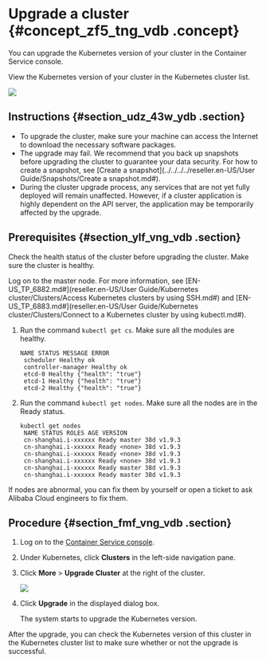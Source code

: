 # Upgrade a cluster {#concept_zf5_tng_vdb .concept}

You can upgrade the Kubernetes version of your cluster in the Container Service console.

View the Kubernetes version of your cluster in the Kubernetes cluster list.

![](http://static-aliyun-doc.oss-cn-hangzhou.aliyuncs.com/assets/img/6886/15433960824329_en-US.png)

## Instructions {#section_udz_43w_ydb .section}

-   To upgrade the cluster, make sure your machine can access the Internet to download the necessary software packages.
-   The upgrade may fail. We recommend that you back up snapshots before upgrading the cluster to guarantee your data security. For how to create a snapshot, see [Create a snapshot](../../../../reseller.en-US/User Guide/Snapshots/Create a snapshot.md#).
-   During the cluster upgrade process, any services that are not yet fully deployed will remain unaffected. However, if a cluster application is highly dependent on the API server, the application may be temporarily affected by the upgrade.

## Prerequisites {#section_ylf_vng_vdb .section}

Check the health status of the cluster before upgrading the cluster. Make sure the cluster is healthy.

Log on to the master node. For more information, see [EN-US\_TP\_6882.md\#](reseller.en-US/User Guide/Kubernetes cluster/Clusters/Access Kubernetes clusters by using SSH.md#) and [EN-US\_TP\_6883.md\#](reseller.en-US/User Guide/Kubernetes cluster/Clusters/Connect to a Kubernetes cluster by using kubectl.md#).

1.  Run the command `kubectl get cs`. Make sure all the modules are healthy.

    ```
    NAME STATUS MESSAGE ERROR
     scheduler Healthy ok
     controller-manager Healthy ok
     etcd-0 Healthy {"health": "true"}
     etcd-1 Healthy {"health": "true"}
     etcd-2 Healthy {"health": "true"}
    ```

2.  Run the command `kubectl get nodes`. Make sure all the nodes are in the Ready status.

    ```
    kubectl get nodes
     NAME STATUS ROLES AGE VERSION
     cn-shanghai.i-xxxxxx Ready master 38d v1.9.3
     cn-shanghai.i-xxxxxx Ready <none> 38d v1.9.3
     cn-shanghai.i-xxxxxx Ready <none> 38d v1.9.3
     cn-shanghai.i-xxxxxx Ready <none> 38d v1.9.3
     cn-shanghai.i-xxxxxx Ready master 38d v1.9.3
     cn-shanghai.i-xxxxxx Ready master 38d v1.9.3
    ```


If nodes are abnormal, you can fix them by yourself or open a ticket to ask Alibaba Cloud engineers to fix them.

## Procedure {#section_fmf_vng_vdb .section}

1.  Log on to the [Container Service console](https://partners-intl.console.aliyun.com/#/cs).
2.  Under Kubernetes, click **Clusters** in the left-side navigation pane.
3.  Click **More** \> **Upgrade Cluster** at the right of the cluster.

    ![](http://static-aliyun-doc.oss-cn-hangzhou.aliyuncs.com/assets/img/6886/15433960834332_en-US.png)

4.  Click **Upgrade** in the displayed dialog box.

    The system starts to upgrade the Kubernetes version.


After the upgrade, you can check the Kubernetes version of this cluster in the Kubernetes cluster list to make sure whether or not the upgrade is successful.

